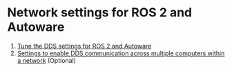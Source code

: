 # Network settings for ROS 2 and Autoware

1. [Tune the DDS settings for ROS 2 and Autoware](./dds-settings.md)
2. [Settings to enable DDS communication across multiple computers within a network](./multiple-computers.md) (Optional)
